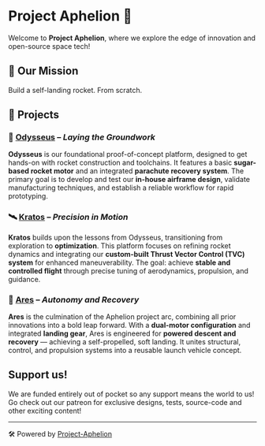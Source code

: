 # Project Aphelion 🚀

Welcome to **Project Aphelion**, where we explore the edge of innovation and open-source space tech!

## 🌌 Our Mission
Build a self-landing rocket. From scratch.

## 📂 Projects

### 🔧 [Odysseus](https://github.com/Project-Aphelion/Odysseus) – *Laying the Groundwork*  
**Odysseus** is our foundational proof-of-concept platform, designed to get hands-on with rocket construction and toolchains. It features a basic **sugar-based rocket motor** and an integrated **parachute recovery system**. The primary goal is to develop and test our **in-house airframe design**, validate manufacturing techniques, and establish a reliable workflow for rapid prototyping.

### 🛰️ [Kratos](https://github.com/Project-Aphelion/Kratos) – *Precision in Motion*  
**Kratos** builds upon the lessons from Odysseus, transitioning from exploration to **optimization**. This platform focuses on refining rocket dynamics and integrating our **custom-built Thrust Vector Control (TVC) system** for enhanced maneuverability. The goal: achieve **stable and controlled flight** through precise tuning of aerodynamics, propulsion, and guidance.

### 🚀 [Ares](https://github.com/Project-AphelionLabs/Ares) – *Autonomy and Recovery*  
**Ares** is the culmination of the Aphelion project arc, combining all prior innovations into a bold leap forward. With a **dual-motor configuration** and integrated **landing gear**, Ares is engineered for **powered descent and recovery** — achieving a self-propelled, soft landing. It unites structural, control, and propulsion systems into a reusable launch vehicle concept.


## Support us!
We are funded entirely out of pocket so any support means the world to us! Go check out our patreon for exclusive designs, tests, source-code and other exciting content!

---

🛠️ Powered by [Project-Aphelion](https://github.com/Project-Aphelion)
